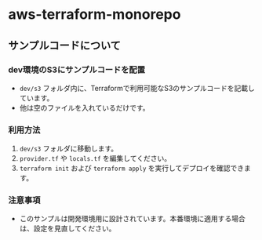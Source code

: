 # aws-terraform-monorepo
## サンプルコードについて

### dev環境のS3にサンプルコードを配置
- `dev/s3` フォルダ内に、Terraformで利用可能なS3のサンプルコードを記載しています。
- 他は空のファイルを入れているだけです。

### 利用方法
1. `dev/s3` フォルダに移動します。
2. `provider.tf` や `locals.tf` を編集してください。
3. `terraform init` および `terraform apply` を実行してデプロイを確認できます。

### 注意事項
- このサンプルは開発環境用に設計されています。本番環境に適用する場合は、設定を見直してください。
